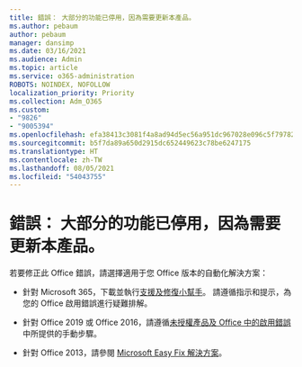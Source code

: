 ```yaml
---
title: 錯誤： 大部分的功能已停用，因為需要更新本產品。
ms.author: pebaum
author: pebaum
manager: dansimp
ms.date: 03/16/2021
ms.audience: Admin
ms.topic: article
ms.service: o365-administration
ROBOTS: NOINDEX, NOFOLLOW
localization_priority: Priority
ms.collection: Adm_O365
ms.custom:
- "9826"
- "9005394"
ms.openlocfilehash: efa38413c3081f4a8ad94d5ec56a951dc967028e096c5f7978251ddf33bfe13c
ms.sourcegitcommit: b5f7da89a650d2915dc652449623c78be6247175
ms.translationtype: HT
ms.contentlocale: zh-TW
ms.lasthandoff: 08/05/2021
ms.locfileid: "54043755"
---
```

# <a name="error-most-of-the-features-have-been-disabled-because-this-product-requires-an-update"></a>錯誤： 大部分的功能已停用，因為需要更新本產品。

若要修正此 Office 錯誤，請選擇適用于您 Office 版本的自動化解決方案：

- 針對 Microsoft 365，下載並執行[支援及修復小幫手](https://aka.ms/SaRA-OfficeActivation-Chat)。 請遵循指示和提示，為您的 Office 啟用錯誤進行疑難排解。

- 針對 Office 2019 或 Office 2016，請遵循[未授權產品及 Office 中的啟用錯誤](https://support.microsoft.com/office/0d23d3c0-c19c-4b2f-9845-5344fedc4380#bkmk_fixyourself)中所提供的手動步驟。

- 針對 Office 2013，請參閱 [Microsoft Easy Fix 解決方案](https://support.microsoft.com/topic/microsoft-easy-fix-solutions-have-been-discontinued-b0f4b5f9-3b5a-bd9e-d75d-d45e2f12e16c)。